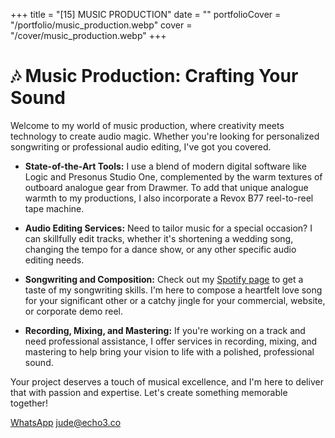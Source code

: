 +++
title = "[15] MUSIC PRODUCTION"
date = ""
portfolioCover = "/portfolio/music_production.webp"
cover = "/cover/music_production.webp"
+++
# 🎶 Music Production: Crafting Your Sound

Welcome to my world of music production, where creativity meets technology to create audio magic. Whether you're looking for personalized songwriting or professional audio editing, I've got you covered.

- **State-of-the-Art Tools:** I use a blend of modern digital software like Logic and Presonus Studio One, complemented by the warm textures of outboard analogue gear from Drawmer. To add that unique analogue warmth to my productions, I also incorporate a Revox B77 reel-to-reel tape machine.

- **Audio Editing Services:** Need to tailor music for a special occasion? I can skillfully edit tracks, whether it's shortening a wedding song, changing the tempo for a dance show, or any other specific audio editing needs.

- **Songwriting and Composition:** Check out my [Spotify page](https://open.spotify.com/artist/7p8ZFrIP8J9KvebUcXmMqf) to get a taste of my songwriting skills. I'm here to compose a heartfelt love song for your significant other or a catchy jingle for your commercial, website, or corporate demo reel.

- **Recording, Mixing, and Mastering:** If you're working on a track and need professional assistance, I offer services in recording, mixing, and mastering to help bring your vision to life with a polished, professional sound.

Your project deserves a touch of musical excellence, and I'm here to deliver that with passion and expertise. Let's create something memorable together!

[WhatsApp](https://wa.me/447413678040)
[jude@echo3.co](mailto:jude@echo3.co)